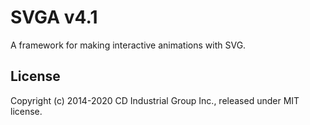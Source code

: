 # SVGA v4.1
A framework for making interactive animations with SVG.

## License
Copyright (c) 2014-2020 CD Industrial Group Inc., released under MIT license.

